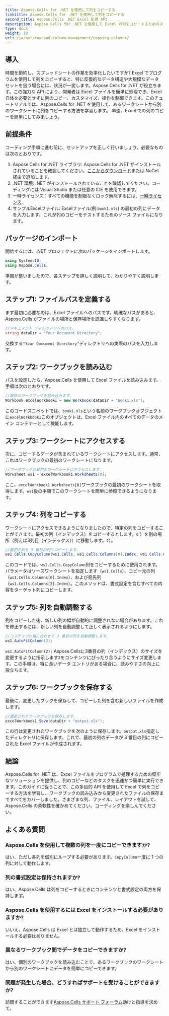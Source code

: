 ```yaml
---
title: Aspose.Cells for .NET を使用して列をコピーする
linktitle: Aspose.Cells for .NET を使用して列をコピーする
second_title: Aspose.Cells .NET Excel 処理 API
description: Aspose.Cells for .NET を使用して Excel の列をコピーするためのステップバイステップ ガイドをご覧ください。明確な手順でデータ タスクを簡素化します。
type: docs
weight: 10
url: /ja/net/row-and-column-management/copying-columns/
---
```

## 導入
時間を節約し、スプレッドシートの作業を効率化したいですか? Excel でプログラムを使用して列をコピーすると、特に反復的なデータ構造や大規模なデータ セットを扱う場合には、状況が一変します。Aspose.Cells for .NET が役立ちます。この強力な API により、開発者は Excel ファイルを簡単に処理でき、Excel 自体を必要とせずに列のコピー、カスタマイズ、操作を制御できます。このチュートリアルでは、Aspose.Cells for .NET を使用して、あるワークシートから別のワークシートに列をコピーする方法を学習します。 
早速、Excel での列のコピーを簡単にしてみましょう。
## 前提条件
コーディング手順に進む前に、セットアップを正しく行いましょう。必要なものは次のとおりです。
1.  Aspose.Cells for .NET ライブラリ: Aspose.Cells for .NET がインストールされていることを確認してください。[ここからダウンロード](https://releases.aspose.com/cells/net/)または NuGet 経由で追加します。
2. .NET 環境: .NET がインストールされていることを確認してください。コーディングには Visual Studio または任意の IDE を使用できます。
3. 一時ライセンス：すべての機能を制限なくロック解除するには、[一時ライセンス](https://purchase.aspose.com/temporary-license/).
4. サンプルExcelファイル: Excelファイル(例:`book1.xls`) の最初の列にデータを入力します。これが列のコピーをテストするためのソース ファイルになります。
## パッケージのインポート
開始するには、.NET プロジェクトに次のパッケージをインポートします。
```csharp
using System.IO;
using Aspose.Cells;
```
準備が整いましたので、各ステップを詳しく説明して、わかりやすく説明します。
## ステップ1: ファイルパスを定義する
まず最初に必要なのは、Excel ファイルへのパスです。明確なパスがあると、Aspose.Cells がファイルの場所と保存場所を認識しやすくなります。
```csharp
//ドキュメント ディレクトリへのパス。
string dataDir = "Your Document Directory";
```
交換する`"Your Document Directory"`ディレクトリへの実際のパスを入力します。
## ステップ2: ワークブックを読み込む
パスを設定したら、Aspose.Cells を使用して Excel ファイルを読み込みます。手順は次のとおりです。
```csharp
//既存のワークブックを読み込みます。
Workbook excelWorkbook1 = new Workbook(dataDir + "book1.xls");
```
このコードスニペットでは、`book1.xls`という名前のワークブックオブジェクトに`excelWorkbook1`このオブジェクトは、Excel ファイル内のすべてのデータのメイン コンテナーとして機能します。
## ステップ3: ワークシートにアクセスする
次に、コピーするデータが含まれているワークシートにアクセスします。通常、これはワークブックの最初のワークシートになります。
```csharp
//ワークブックの最初のワークシートにアクセスします。
Worksheet ws1 = excelWorkbook1.Worksheets[0];
```
ここ、`excelWorkbook1.Worksheets[0]`ワークブックの最初のワークシートを取得します。`ws1`後の手順でこのワークシートを簡単に参照できるようになります。
## ステップ4: 列をコピーする
ワークシートにアクセスできるようになりましたので、特定の列をコピーすることができます。最初の列（インデックス）をコピーするとします。`0` ）を別の場所（例えば3列目（インデックス））に移動します。`2`）。
```csharp
//最初の列を 3 番目の列にコピーします。
ws1.Cells.CopyColumn(ws1.Cells, ws1.Cells.Columns[0].Index, ws1.Cells.Columns[2].Index);
```
このコードでは、`ws1.Cells.CopyColumn`列をコピーするために使用されます。パラメータはソースワークシートを指定します（`ws1.Cells`）、コピー元の列（`ws1.Cells.Columns[0].Index`）、および宛先列（`ws1.Cells.Columns[2].Index`）。このメソッドは、書式設定を含むすべての内容をターゲット列にコピーします。
## ステップ5: 列を自動調整する
列をコピーした後、新しい列の幅が自動的に調整されない場合があります。これを修正するには、新しい列を自動調整して正しく表示されるようにします。
```csharp
//コンテンツの幅に合わせて 3 番目の列を自動調整します。
ws1.AutoFitColumn(2);
```
`ws1.AutoFitColumn(2);` Aspose.Cellsに3番目の列（インデックス）のサイズを変更するように指示します`2`をコンテンツにぴったり合うようにサイズ変更します。この手順は、特に長いデータ エントリがある場合に、読みやすさの向上に役立ちます。
## ステップ6: ワークブックを保存する
最後に、変更したブックを保存して、コピーした列を含む新しいファイルを作成します。 
```csharp
//更新されたワークブックを保存します。
excelWorkbook1.Save(dataDir + "output.xls");
```
この行は変更されたワークブックを次のように保存します。`output.xls`指定したディレクトリに保存します。これで、最初の列のデータが 3 番目の列にコピーされた Excel ファイルが作成されます。
## 結論
Aspose.Cells for .NET は、Excel ファイルをプログラムで処理するための堅牢なソリューションを提供し、列のコピーなどのタスクを迅速かつ簡単に実行できます。このガイドに従うことで、この多目的 API を使用して Excel で列をコピーする方法を学習し、ワークブックの読み込みから変更されたファイルの保存まですべてをカバーしました。さまざまな列、ファイル、レイアウトを試して、Aspose.Cells の柔軟性を確かめてください。コーディングを楽しんでください。
## よくある質問
### Aspose.Cells を使用して複数の列を一度にコピーできますか?  
はい、ただし各列を個別にループする必要があります。`CopyColumn`一度に 1 つの列に対して動作します。 
### 列の書式設定は保持されますか?  
はい、Aspose.Cells は列をコピーするときにコンテンツと書式設定の両方を保持します。
### Aspose.Cells を使用するには Excel をインストールする必要がありますか?  
いいえ、Aspose.Cells は Excel とは独立して動作するため、Excel をインストールする必要はありません。
### 異なるワークブック間でデータをコピーできますか?  
はい、個別のワークブックを読み込むことで、あるワークブックのワークシートから別のワークシートにデータを簡単にコピーできます。
### 問題が発生した場合、どうすればサポートを受けることができますか?  
訪問することができます[Aspose.Cells サポート フォーラム](https://forum.aspose.com/c/cells/9)助けと指導を求めて。